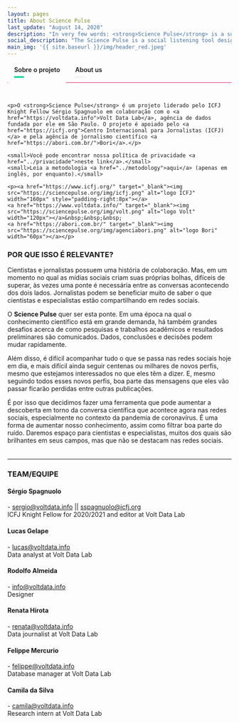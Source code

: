 ```yaml
---
layout: pages
title: About Science Pulse
last_update: "August 14, 2020"
description: "In very few words: <strong>Science Pulse</strong> is a social listening tool designed to bridge the gap between journalists and scientists within social media platforms. The main goal is to help journalists find trending scientific content."
social_description: "The Science Pulse is a social listening tool designed to bridge the gap between journalists and scientists on social media."
main_img: '{{ site.baseurl }}/img/header_red.jpeg'
---
```


<div class="tabset">
  <!-- Tab 1 -->
  <input type="radio" name="tabset" id="tab1" aria-controls="pt" checked>
  <label for="tab1">Sobre o projeto</label>
  <!-- Tab 2 -->
  <input type="radio" name="tabset" id="tab2" aria-controls="en">
  <label for="tab2">About us</label>

  <div class="tab-panels">
    <section id="marzen" class="tab-panel">


    <p>O <strong>Science Pulse</strong> é um projeto liderado pelo ICFJ Knight Fellow Sérgio Spagnuolo em colaboração com o <a href="https://voltdata.info">Volt Data Lab</a>, agência de dados fundada por ele em São Paulo. O projeto é apoiado pelo <a href="https://icfj.org">Centro Internacional para Jornalistas (ICFJ)</a> e pela agência de jornalismo científico <a href="https://abori.com.br/">Bori</a>.</p>

    <small>Você pode encontrar nossa política de privacidade <a href="../privacidade">neste link</a>.</small>
    <small>Leia a metodologia <a href="../metodology">aqui</a> (apenas em inglês, por enquanto).</small>

    <p><a href="https://www.icfj.org/" target="_blank"><img src="https://sciencepulse.org/img/icfj.png" alt="logo ICFJ" width="160px" style="padding-right:8px"></a>
    <a href="https://www.voltdata.info/" target="_blank"><img src="https://sciencepulse.org/img/volt.png" alt="logo Volt" width="120px"></a>&nbsp;&nbsp;&nbsp;
    <a href="https://abori.com.br/" target="_blank"><img src="https://sciencepulse.org/img/agenciabori.png" alt="logo Bori" width="60px"></a></p>

<h3>POR QUE ISSO É RELEVANTE?</h3>
<p>Cientistas e jornalistas possuem uma história de colaboração. Mas, em um momento no qual as mídias sociais criam suas próprias bolhas, difíceis de superar, às vezes uma ponte é necessária entre as conversas acontecendo dos dois lados. Jornalistas podem se beneficiar muito de saber o que cientistas e especialistas estão compartilhando em redes sociais.</p>
<p>O <strong>Science Pulse</strong> quer ser esta ponte. Em uma época na qual o conhecimento científico está em grande demanda, há também grandes desafios acerca de como pesquisas e trabalhos acadêmicos e resultados preliminares são comunicados. Dados, conclusões e decisões podem mudar rapidamente.</p>
<p>Além disso, é difícil acompanhar tudo o que se passa nas redes sociais hoje em dia, e mais difícil ainda seguir centenas ou milhares de novos perfis, mesmo que estejamos interessados no que eles têm a dizer. E, mesmo seguindo todos esses novos perfis, boa parte das mensagens que eles vão passar ficarão perdidas entre outras publicações.</p>
<p>É por isso que decidimos fazer uma ferramenta que pode aumentar a descoberta em torno da conversa científica que acontece agora nas redes sociais, especialmente no contexto da pandemia de coronavírus. É uma forma de aumentar nosso conhecimento, assim como filtrar boa parte do ruído. Daremos espaço para cientistas e especialistas, muitos dos quais são brilhantes em seus campos, mas que não se destacam nas redes sociais. </p>


  </section>
    <section id="rauchbier" class="tab-panel">
      <p><strong>Science Pulse</strong> is a project led by ICFJ Knight Fellow Sérgio Spagnuolo in collaboration with <a href="https://voltdata.info">Volt Data Lab</a>, a data-driven news agency he founded in Sao Paulo, Brazil. It is supported by the <a href="https://icfj.org">International Center for Journalists (ICFJ)</a> and by the Brazilian science journalism agency <a href="https://abori.com.br/">Bori</a>.</p>

      <small>You can find our privacy policy and license <a href="../privacy">in this link</a>.</small>
      <small>Read about the methodology <a href="../methodology">here</a>.</small>

      <p><a href="https://www.icfj.org/" target="_blank"><img src="https://sciencepulse.org/img/icfj.png" alt="logo ICFJ" width="160px" style="padding-right:8px"></a>
      <a href="https://www.voltdata.info/" target="_blank"><img src="https://sciencepulse.org/img/volt.png" alt="logo Volt" width="120px"></a>&nbsp;&nbsp;&nbsp;
      <a href="https://abori.com.br/" target="_blank"><img src="https://sciencepulse.org/img/agenciabori.png" alt="logo Bori" width="60px"></a></p>

      <h3 id="why-is-this-relevant-">WHY IS THIS RELEVANT?</h3>
      <p>Scientists and journalists have a longstanding record of collaboration. But, as social media creates its own hard-to burst bubbles, sometimes a bridge is necessary to bring awareness about each other&#39;s conversations. Journalists can benefit a lot from knowing what scientists and experts are sharing on social media.</p>
      <p>The <strong>Science Pulse</strong> wants to be that bridge. In a time where scientific knowledge is in great demand, there are also great challenges around the way academic papers and preliminary conclusions are communicated. Data, conclusions and decisions can change fast.</p>
      <p>It is hard to keep up with all social media has to offer nowadays, and even harder to follow hundreds of new people, even if you are interested in what they have to say. And even if you do follow them, some messages will be buried amongst hundreds of other posts and trending topics.</p>
      <p>That is why we decided to make a tool to increase the discovery around the scientific conversation on social media, especially regarding the coronavirus pandemic. It is a way to increase knowledge but also leave some noise out of social media. We will give room for people that are brilliant in their fields, but might not have thousands of followers to engage.</p>
    </section>
  </div>

</div>

<hr>

### TEAM/EQUIPE

#### Sérgio Spagnuolo
[<i class="fa fa-twitter wow bounceIn" data-wow-delay=".1s"></i>](https://twitter.com/sergiospagnuolo) - [sergio@voltdata.info](mailto:sergio@voltdata.info) || [sspagnuolo@icfj.org](mailto:sspagnuolo@icfj.org)<br>
ICFJ Knight Fellow for 2020/2021 and editor at Volt Data Lab

#### Lucas Gelape
[<i class="fa fa-twitter wow bounceIn" data-wow-delay=".1s"></i>](https://twitter.com/lgelape) - [lucas@voltdata.info](mailto:lucas@voltdata.info)<br>
Data analyst at Volt Data Lab

#### Rodolfo Almeida
[<i class="fa fa-twitter wow bounceIn" data-wow-delay=".1s"></i>](https://twitter.com/rodolfoalmd) - [info@voltdata.info](mailto:info@voltdata.info)<br>
Designer

#### Renata Hirota
[<i class="fa fa-twitter wow bounceIn" data-wow-delay=".1s"></i>](https://twitter.com/renata_mh) - [renata@voltdata.info](mailto:renata@voltdata.info)<br>
Data journalist at Volt Data Lab

#### Felippe Mercurio
[<i class="fa fa-twitter wow bounceIn" data-wow-delay=".1s"></i>](https://twitter.com/ztock) - [felippe@voltdata.info](mailto:felippe@voltdata.info)<br>
Database manager at Volt Data Lab

#### Camila da Silva
[<i class="fa fa-twitter wow bounceIn" data-wow-delay=".1s"></i>](https://twitter.com/silvajornalismo) - [camila@voltdata.info](mailto:camila@voltdata.info)<br>
Research intern at Volt Data Lab


<style>
.tabset > input[type="radio"] {
  position: absolute;
  left: -200vw;
}

.tabset .tab-panel {
  display: none;
}

.tabset > input:first-child:checked ~ .tab-panels > .tab-panel:first-child,
.tabset > input:nth-child(3):checked ~ .tab-panels > .tab-panel:nth-child(2),
.tabset > input:nth-child(5):checked ~ .tab-panels > .tab-panel:nth-child(3),
.tabset > input:nth-child(7):checked ~ .tab-panels > .tab-panel:nth-child(4),
.tabset > input:nth-child(9):checked ~ .tab-panels > .tab-panel:nth-child(5),
.tabset > input:nth-child(11):checked ~ .tab-panels > .tab-panel:nth-child(6) {
  display: block;
}

.tabset > label {
  position: relative;
  display: inline-block;
  padding: 5px 15px 20px;
  border: 0px solid transparent;
  border-bottom: 0;
  cursor: pointer;
  border-radius: 3px;
  font-weight: 600;
}

.tabset > label::after {
  content: "";
  position: absolute;
  left: 15px;
  bottom: 10px;
  width: 22px;
  height: 4px;
  background: #f4f4f4;
}

.tabset > label:hover,
.tabset > input:focus + label {
  color: #1cd999;
}

.tabset > label:hover::after,
.tabset > input:focus + label::after,
.tabset > input:checked + label::after {
  background: #1cd999;
}

.tabset > input:checked + label {
  border-color: #000;
  border-bottom: 1px solid #fff;
  margin-bottom: -1px;
}

.tab-panel {
  padding: 30px 0 5px;
  border-top: 1px solid #d91c5c;
}
</style>
